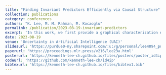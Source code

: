 ```yaml
---
title: "Finding Invariant Predictors Efficiently via Causal Structure"
collection: publications
category: conferences
authors: "K. Lee, M. M. Rahman, M. Kocaoglu"
permalink: /publication/2023-08-19-invariant-predictors
excerpt: 'In this work, we first provide a graphical characterization of the identifiability of conditional causal queries. Next, we leverage this characterization together with a greedy search step to develop a polynomial-time algorithm for finding invariant predictors using the causal graph. Given the correct causal graph, our method is guaranteed to find at least one invariant predictor, if it exists. We show that our proposed algorithm can significantly reduce the run-time both in simulated and semi-synthetic data experiments and have predictive performance that is comparable to the existing work that runs in exponential time.'
date: 2023-08-19
venue: 'Uncertainty in Artificial Intelligence (UAI)'
slidesurl: 'https://purdue0-my.sharepoint.com/:u:/g/personal/lee4094_purdue_edu/EdoeoYGpATdGlujMvnL--mgBvZaHDKpcUDxrGS4ChiwNCw?e=XDf0id'
paperurl: 'https://proceedings.mlr.press/v216/lee23a.html'
posterurl: 'https://kenneth-lee-ch.github.io/files/posters/poster_id4ip.pdf'
codeurl: 'https://github.com/kenneth-lee-ch/id4ip'
bibtexurl: 'https://kenneth-lee-ch.github.io/files/bibtex1.bib'
---
```

